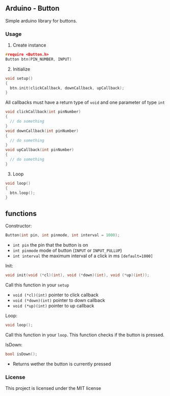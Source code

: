 ## Arduino - Button
Simple arduino library for buttons.

### Usage
1. Create instance
```c
#require <Button.h>
Button btn(PIN_NUMBER, INPUT)
```

2. Initialize
```c
void setup()
{
  btn.init(clickCallback, downCallback, upCallback);  
}
```
All callbacks must have a return type of ``void`` and one parameter of type ``int``
```c
void clickCallback(int pinNumber)
{
  // do something
}
void downCallback(int pinNumber)
{
  // do something
}
void upCallback(int pinNumber)
{
  // do something
}
```
3. Loop
```c
void loop()
{
  btn.loop();
}
```

## functions
Constructor:
```c
Button(int pin, int pinmode, int interval = 1000);
```
- ``int pin`` the pin that the button is on
- ``int pinmode`` mode of button (``INPUT`` or ``INPUT_PULLUP``)
- ``int interval`` the maximum interval of a click in ms ``[default=1000]``

Init:
```c
void init(void (*cl)(int), void (*down)(int), void (*up)(int));
```
Call this function in your ``setup``
- ``void (*cl)(int)`` pointer to click callback
- ``void (*down)(int)`` pointer to down callback
- ``void (*up)(int)`` pointer to up callback

Loop:
```c
void loop();
```
Call this function in your ``loop``. This function checks if the button is pressed.

IsDown:
```c
bool isDown();
```
- Returns wether the button is currently pressed


### License
This project is licensed under the MIT license
